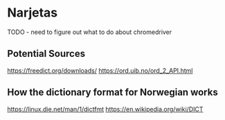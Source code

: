 # Narjetas

TODO - need to figure out what to do about chromedriver

## Potential Sources

https://freedict.org/downloads/
https://ord.uib.no/ord_2_API.html

## How the dictionary format for Norwegian works

https://linux.die.net/man/1/dictfmt
https://en.wikipedia.org/wiki/DICT

